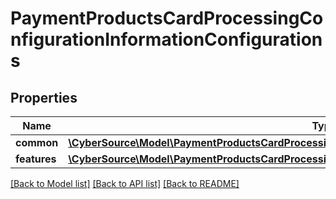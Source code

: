 # PaymentProductsCardProcessingConfigurationInformationConfigurations

## Properties
Name | Type | Description | Notes
------------ | ------------- | ------------- | -------------
**common** | [**\CyberSource\Model\PaymentProductsCardProcessingConfigurationInformationConfigurationsCommon**](PaymentProductsCardProcessingConfigurationInformationConfigurationsCommon.md) |  | [optional] 
**features** | [**\CyberSource\Model\PaymentProductsCardProcessingConfigurationInformationConfigurationsFeatures**](PaymentProductsCardProcessingConfigurationInformationConfigurationsFeatures.md) |  | [optional] 

[[Back to Model list]](../README.md#documentation-for-models) [[Back to API list]](../README.md#documentation-for-api-endpoints) [[Back to README]](../README.md)


